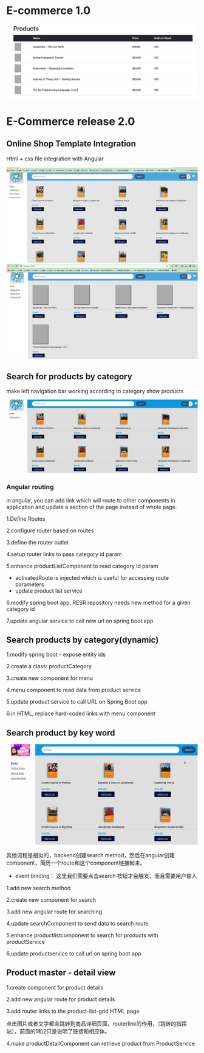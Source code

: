 # E-commerce 1.0

<img src="imgs/1.1.1.png">



# E-Commerce release 2.0

## Online Shop Template Integration

Html + css file integration with Angular

<img src="imgs/2.1.2.png">

<img src="imgs/2.1.1.png">



## Search for products by category

make left navigation bar working according to category show products

 <img src="imgs/2.1.3.gif">

### Angular routing

in angular, you can add link which will route to other components in application and update a section of the page instead of whole page.

1.Define Routes

2.configure router based on routes

3.define the router outlet

4.setup router links to pass category id param

5.enhance productListComponent to read category id param

* activatedRoute is injected which is useful for accessing route parameters
* update product list service

6.modify spring boot app, RESR repository needs new method for a given category id

7.update angular service to call new url on spring boot app





## Search products by category(dynamic)

1.modify spring boot - expose entity ids

2.create a class: productCategory

3.create new component for menu

4.menu component to read data from product service

5.update product service to call URL on Spring Boot app

6.in HTML, replace hard-coded links with menu component





## Search product by key word

<img src="imgs/3.1.1.gif">

其他流程是相似的，backend创建search method，然后在angular创建component，简历一个route和这个component链接起来。

* event binding： 这里我们需要点击search 按钮才会触发，而且需要用户输入



1.add new search method

2.create new component for search

3.add new angular route for searching

4.update searchComponent to send data to search route

5.enhance productlistcomponent to search for products with productService

6.update productservice to call url on spring boot app





## Product master - detail view

1.create component for product details

2.add new angular route for product details

3.add router links to the product-list-grid HTML page

点击图片或者文字都会跳转到商品详细页面，routerlink的作用，（跳转的指挥站），前面的1和2只是说明了链接和相应体。

4.make productDetailComponent can retrieve product from ProductService


